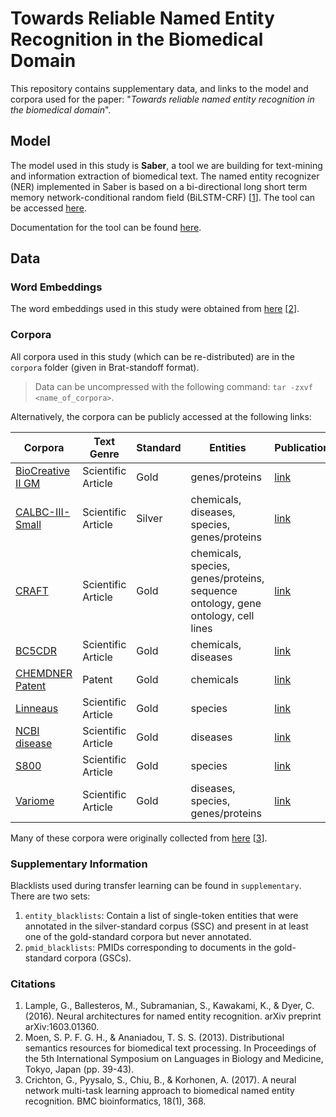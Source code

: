 # Towards Reliable Named Entity Recognition in the Biomedical Domain

This repository contains supplementary data, and links to the model and corpora used for the paper: "_Towards reliable named entity recognition in the biomedical domain_".

## Model

The model used in this study is __Saber__, a tool we are building for text-mining and information extraction of biomedical text. The named entity recognizer (NER) implemented in Saber is based on a bi-directional long short term memory network-conditional random field (BiLSTM-CRF) [[1](#citations)]. The tool can be accessed [here](https://github.com/BaderLab/saber).

Documentation for the tool can be found [here](https://baderlab.github.io/saber/).

## Data

### Word Embeddings

The word embeddings used in this study were obtained from [here](http://bio.nlplab.org/#word-vectors) [[2](#citations)].

### Corpora

All corpora used in this study (which can be re-distributed) are in the `corpora` folder (given in Brat-standoff format).

> Data can be uncompressed with the following command: `tar -zxvf <name_of_corpora>`.

Alternatively, the corpora can be publicly accessed at the following links:

| Corpora | Text Genre | Standard | Entities | Publication |
| --- | --- | --- | --- | --- |
| [BioCreative II GM](https://sourceforge.net/projects/biocreative/files/biocreative2entitytagging/1.1/) | Scientific Article | Gold | genes/proteins | [link](https://doi.org/10.1186/gb-2008-9-s2-s2) |
| [CALBC-III-Small](http://ftp.ebi.ac.uk/pub/databases/CALBC/) | Scientific Article | Silver | chemicals, diseases, species, genes/proteins | [link](https://s3.amazonaws.com/academia.edu.documents/45849509/CALBC_silver_standard_corpus20160522-3059-1j189nl.pdf?AWSAccessKeyId=AKIAIWOWYYGZ2Y53UL3A&Expires=1537536482&Signature=hyYEo5%2BVtlPYeaNQwO5KP4o2HMY%3D&response-content-disposition=inline%3B%20filename%3DCalbc_Silver_Standard_Corpus.pdf) |
| [CRAFT](https://github.com/UCDenver-ccp/CRAFT) | Scientific Article | Gold | chemicals, species, genes/proteins, sequence ontology, gene ontology, cell lines  | [link](https://doi.org/10.1186/1471-2105-13-161) |
| [BC5CDR](http://www.biocreative.org/tasks/biocreative-v/track-3-cdr/) | Scientific Article | Gold | chemicals, diseases | [link](academic.oup.com/database/article/doi/10.1093/database/baw068/2630414) |
|[CHEMDNER Patent](http://www.biocreative.org/tasks/biocreative-v/track-2-chemdner/)| Patent | Gold | chemicals|[link](https://jcheminf.springeropen.com/articles/10.1186/1758-2946-7-S1-S2)|
|[Linneaus](http://linnaeus.sourceforge.net/)| Scientific Article | Gold | species | [link](http://bmcbioinformatics.biomedcentral.com/articles/10.1186/1471-2105-11-85)|
|[NCBI disease](https://www.ncbi.nlm.nih.gov/CBBresearch/Dogan/DISEASE/)| Scientific Article | Gold | diseases|[link](http://www.sciencedirect.com/science/article/pii/S1532046413001974)|
|[S800](http://species.jensenlab.org/)| Scientific Article | Gold | species|[link](http://journals.plos.org/plosone/article?id=10.1371/journal.pone.0065390)|
|[Variome](http://www.opennicta.com.au/home/health/variome)| Scientific Article | Gold | diseases, species, genes/proteins|[link](http://database.oxfordjournals.org/content/2013/bat019.abstract)|

Many of these corpora were originally collected from [here](https://github.com/cambridgeltl/MTL-Bioinformatics-2016) [[3](#citations)].

### Supplementary Information

Blacklists used during transfer learning can be found in `supplementary`. There are two sets:

1. `entity_blacklists`: Contain a list of single-token entities that were annotated in the silver-standard corpus (SSC) and present in at least one of the gold-standard corpora but never annotated.
2. `pmid_blacklists`: PMIDs corresponding to documents in the gold-standard corpora (GSCs).

### Citations

1. Lample, G., Ballesteros, M., Subramanian, S., Kawakami, K., & Dyer, C. (2016). Neural architectures for named entity recognition. arXiv preprint arXiv:1603.01360.
2. Moen, S. P. F. G. H., & Ananiadou, T. S. S. (2013). Distributional semantics resources for biomedical text processing. In Proceedings of the 5th International Symposium on Languages in Biology and Medicine, Tokyo, Japan (pp. 39-43).
3. Crichton, G., Pyysalo, S., Chiu, B., & Korhonen, A. (2017). A neural network multi-task learning approach to biomedical named entity recognition. BMC bioinformatics, 18(1), 368.
